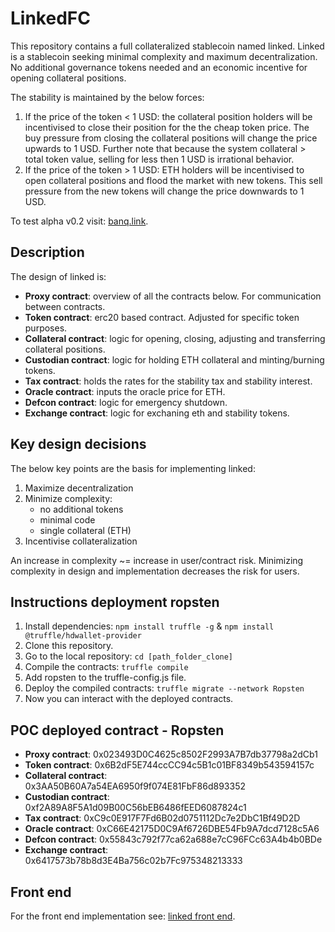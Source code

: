 # LinkedFC
This repository contains a full collateralized stablecoin named linked. Linked is a stablecoin seeking minimal complexity and maximum decentralization. No additional governance tokens needed and an economic incentive for opening collateral positions.

The stability is maintained by the below forces:
1. If the price of the token < 1 USD: the collateral position holders will be incentivised to close their position for the the cheap token price. The buy pressure from closing the collateral positions will change the price upwards to 1 USD. Further note that because the system collateral > total token value, selling for less then 1 USD is irrational behavior.
2. If the price of the token > 1 USD: ETH holders will be incentivised to open collateral positions and flood the market with new tokens. This sell pressure from the new tokens will change the price downwards to 1 USD.

To test alpha v0.2 visit: [banq.link](https://banq.link).

## Description
The design of linked is:
- **Proxy contract**: overview of all the contracts below. For communication between contracts.
- **Token contract**: erc20 based contract. Adjusted for specific token purposes. 
- **Collateral contract**: logic for opening, closing, adjusting and transferring collateral positions.
- **Custodian contract**: logic for holding ETH collateral and minting/burning tokens.
- **Tax contract**: holds the rates for the stability tax and stability interest.
- **Oracle contract**: inputs the oracle price for ETH.
- **Defcon contract**: logic for emergency shutdown.
- **Exchange contract**: logic for exchaning eth and stability tokens.

## Key design decisions
The below key points are the basis for implementing linked:
  1. Maximize decentralization
  2. Minimize complexity:
      - no additional tokens
      - minimal code
      - single collateral (ETH)
  3. Incentivise collateralization
  
An increase in complexity ~= increase in user/contract risk. Minimizing complexity in design and implementation decreases the risk for users.
 
## Instructions deployment ropsten
1. Install dependencies: `npm install truffle -g` & `npm install @truffle/hdwallet-provider`
2. Clone this repository.
3. Go to the local repository: `cd [path_folder_clone]`
4. Compile the contracts: `truffle compile`
5. Add ropsten to the truffle-config.js file.
6. Deploy the compiled contracts: `truffle migrate --network Ropsten`
7. Now you can interact with the deployed contracts.

## POC deployed contract - Ropsten
- **Proxy contract**: 0x023493D0C4625c8502F2993A7B7db37798a2dCb1 
- **Token contract**: 0x6B2dF5E744ccCC94c5B1c01BF8349b543594157c
- **Collateral contract**: 0x3AA50B60A7a54EA6950f9f074E81FbF86d893352
- **Custodian contract**: 0xf2A89A8F5A1d09B00C56bEB6486fEED6087824c1
- **Tax contract**: 0xC9c0E917F7Fd6B02d0751112Dc7e2DbC1Bf49D2D
- **Oracle contract**: 0xC66E42175D0C9Af6726DBE54Fb9A7dcd7128c5A6
- **Defcon contract**: 0x55843c792f77ca62a688e7cC96FCc63A4b4b0BDe
- **Exchange contract**: 0x6417573b78b8d3E4Ba756c02b7Fc975348213333

## Front end
For the front end implementation see: [linked front end](https://github.com/keviinfoes/LinkedFC_frontend).

